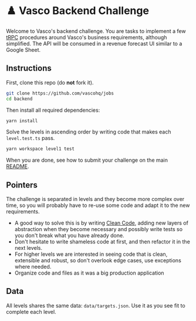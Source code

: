 # ♟️ Vasco Backend Challenge

Welcome to Vasco's backend challenge. You are tasks to implement a few [tRPC](https://trpc.io/) procedures around Vasco's business requirements, although simplified. The API will be consumed in a revenue forecast UI similar to a Google Sheet.

## Instructions

First, clone this repo (do **not** fork it).

```zsh
git clone https://github.com/vascohq/jobs
cd backend
```

Then install all required dependencies:

```zsh
yarn install
```

Solve the levels in ascending order by writing code that makes each `level.test.ts` pass.

```zsh
yarn workspace level1 test
```

When you are done, see how to submit your challenge on the main [README](../README.md#sending-your-results).

## Pointers

The challenge is separated in levels and they become more complex over time, so you will probably have to re-use some code and adapt it to the new requirements.

- A good way to solve this is by writing [Clean Code](https://gist.github.com/wojteklu/73c6914cc446146b8b533c0988cf8d29), adding new layers of abstraction when they become necessary and possibly write tests so you don't break what you have already done.
- Don't hesitate to write shameless code at first, and then refactor it in the next levels.
- For higher levels we are interested in seeing code that is clean, extensible and robust, so don't overlook edge cases, use exceptions where needed.
- Organize code and files as it was a big production application

## Data

All levels shares the same data: `data/targets.json`. Use it as you see fit to complete each level.
